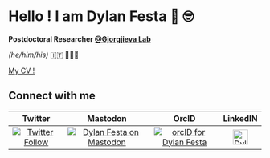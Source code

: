 # Hello ! I am Dylan Festa 👋 🤓

**Postdoctoral Researcher [@Gjorgjieva Lab](https://www1.ls.tum.de/compneuro/home/)**

*(he/him/his)* :it: 🍕🍷😴

[My CV !](https://github.com/dylanfesta/dylanfesta/raw/master/static/FestaD_cv.pdf)

## Connect with me

| Twitter | Mastodon | OrcID | LinkedIN |
| :-----: | :----: | :-------: |:-------: |
[![Twitter Follow](https://img.shields.io/twitter/follow/dylanfesta.svg?style=social)](https://twitter.com/dylanfesta)| <a rel="me" href="https://scholar.social/@dylanfesta"> <img align="center" alt="Dylan Festa on Mastodon" src="https://img.shields.io/badge/-@dylanfesta@scholar.social-%232B90D9?style=flate&logo=mastodon&logoColor=white"/> </a> | <a rel="me" href="https://scholar.social/@dylanfesta"> <img align="center" alt="orcID for Dylan Festa" src="https://img.shields.io/badge/-@0000--0003--3803--1542-EFFFD0?style=flat&logo=orcid"/> </a> | <a href="https://www.linkedin.com/in/dylanfesta/">  <img align="center" alt="Dylan Festa Linkedin" width="30px" src="https://firebasestorage.googleapis.com/v0/b/github--images.appspot.com/o/Github%20images%2Flinkedin.svg?alt=media&token=0e662ab8-db11-475a-9c43-18d89bcdfde0" /> </a> 

<!--
- 🔭 I’m currently working on ...
- 🌱 I’m currently learning ...
- 👯 I’m looking to collaborate on ...
- 🤔 I’m looking for help with ...
- 💬 Ask me about ...
- 📫 How to reach me: ...
- 😄 Pronouns: ...
- ⚡ Fun fact: ...
-->
